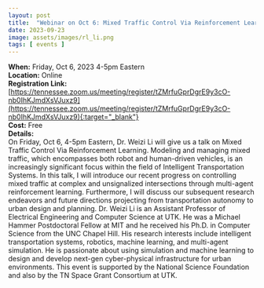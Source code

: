 ```yaml
---
layout: post
title:  "Webinar on Oct 6: Mixed Traffic Control Via Reinforcement Learning"
date: 2023-09-23
image: assets/images/rl_li.png
tags: [ events ]
---
```



**When:** Friday, Oct 6, 2023 4-5pm Eastern   
**Location:** Online   
**Registration Link:** [https://tennessee.zoom.us/meeting/register/tZMrfuGprDgrE9y3cO-nb0IhKJmdXsVJuxz9](https://tennessee.zoom.us/meeting/register/tZMrfuGprDgrE9y3cO-nb0IhKJmdXsVJuxz9){:target="_blank"}     
**Cost:** Free  
**Details:**    
On Friday, Oct 6, 4-5pm Eastern, Dr. Weizi Li will give us a talk on Mixed Traffic Control Via Reinforcement Learning. Modeling and managing mixed traffic, which encompasses both robot and human-driven vehicles, is an increasingly significant focus within the field of Intelligent Transportation Systems. In this talk, I will introduce our recent progress on controlling mixed traffic at complex and unsignalized intersections through multi-agent reinforcement learning. Furthermore, I will discuss our subsequent research endeavors and future directions projecting from transportation autonomy to urban design and planning. Dr. Weizi Li is an Assistant Professor of Electrical Engineering and Computer Science at UTK. He was a Michael Hammer Postdoctoral Fellow at MIT and he received his Ph.D. in Computer Science from the UNC Chapel Hill. His research interests include intelligent transportation systems, robotics, machine learning, and multi-agent simulation. He is passionate about using simulation and machine learning to design and develop next-gen cyber-physical infrastructure for urban environments. 
This event is supported by the National Science Foundation and also by the TN Space Grant Consortium at UTK.
<br/>
<br/>
<br/>


